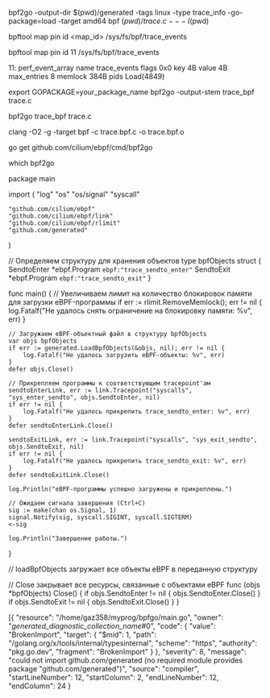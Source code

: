 bpf2go -output-dir $(pwd)/generated -tags linux -type trace_info -go-package=load -target amd64 bpf $(pwd)/trace.c -- -I$(pwd)

bpftool map pin id <map_id> /sys/fs/bpf/trace_events

bpftool map pin id 11 /sys/fs/bpf/trace_events


11: perf_event_array  name trace_events  flags 0x0
        key 4B  value 4B  max_entries 8  memlock 384B
        pids Load(4849)


export GOPACKAGE=your_package_name
bpf2go -output-stem trace_bpf trace.c

bpf2go trace_bpf trace.c



clang -O2 -g -target bpf -c trace.bpf.c -o trace.bpf.o

go get github.com/cilium/ebpf/cmd/bpf2go

which bpf2go

package main

import (
	"log"
	"os"
	"os/signal"
	"syscall"

	"github.com/cilium/ebpf"
	"github.com/cilium/ebpf/link"
	"github.com/cilium/ebpf/rlimit"
	"github.com/generated"
)

// Определяем структуру для хранения объектов
type bpfObjects struct {
	SendtoEnter *ebpf.Program `ebpf:"trace_sendto_enter"`
	SendtoExit  *ebpf.Program `ebpf:"trace_sendto_exit"`
}

func main() {
	// Увеличиваем лимит на количество блокировок памяти для загрузки eBPF-программы
	if err := rlimit.RemoveMemlock(); err != nil {
		log.Fatalf("Не удалось снять ограничение на блокировку памяти: %v", err)
	}

	// Загружаем eBPF-объектный файл в структуру bpfObjects
	var objs bpfObjects
	if err := generated.LoadBpfObjects(&objs, nil); err != nil {
		log.Fatalf("Не удалось загрузить eBPF-объекты: %v", err)
	}
	defer objs.Close()

	// Прикрепляем программы к соответствующим tracepoint'ам
	sendtoEnterLink, err := link.Tracepoint("syscalls", "sys_enter_sendto", objs.SendtoEnter, nil)
	if err != nil {
		log.Fatalf("Не удалось прикрепить trace_sendto_enter: %v", err)
	}
	defer sendtoEnterLink.Close()

	sendtoExitLink, err := link.Tracepoint("syscalls", "sys_exit_sendto", objs.SendtoExit, nil)
	if err != nil {
		log.Fatalf("Не удалось прикрепить trace_sendto_exit: %v", err)
	}
	defer sendtoExitLink.Close()

	log.Println("eBPF-программы успешно загружены и прикреплены.")

	// Ожидаем сигнала завершения (Ctrl+C)
	sig := make(chan os.Signal, 1)
	signal.Notify(sig, syscall.SIGINT, syscall.SIGTERM)
	<-sig

	log.Println("Завершение работы.")
}

// loadBpfObjects загружает все объекты eBPF в переданную структуру

// Close закрывает все ресурсы, связанные с объектами eBPF
func (objs *bpfObjects) Close() {
	if objs.SendtoEnter != nil {
		objs.SendtoEnter.Close()
	}
	if objs.SendtoExit != nil {
		objs.SendtoExit.Close()
	}
}

[{
	"resource": "/home/gaz358/myprog/bpfgo/main.go",
	"owner": "_generated_diagnostic_collection_name_#0",
	"code": {
		"value": "BrokenImport",
		"target": {
			"$mid": 1,
			"path": "/golang.org/x/tools/internal/typesinternal",
			"scheme": "https",
			"authority": "pkg.go.dev",
			"fragment": "BrokenImport"
		}
	},
	"severity": 8,
	"message": "could not import github.com/generated (no required module provides package \"github.com/generated\")",
	"source": "compiler",
	"startLineNumber": 12,
	"startColumn": 2,
	"endLineNumber": 12,
	"endColumn": 24
}


